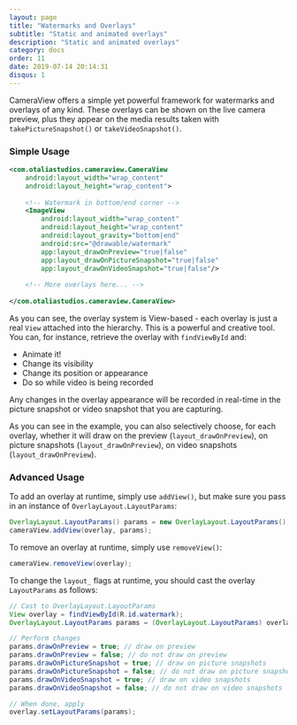 ```yaml
---
layout: page
title: "Watermarks and Overlays"
subtitle: "Static and animated overlays"
description: "Static and animated overlays"
category: docs
order: 11
date: 2019-07-14 20:14:31
disqus: 1
---
```


CameraView offers a simple yet powerful framework for watermarks and overlays of any kind.
These overlays can be shown on the live camera preview, plus they appear on the media results
taken with `takePictureSnapshot()` or `takeVideoSnapshot()`.

### Simple Usage

```xml
<com.otaliastudios.cameraview.CameraView
    android:layout_width="wrap_content"
    android:layout_height="wrap_content">
    
    <!-- Watermark in bottom/end corner -->
    <ImageView
        android:layout_width="wrap_content"
        android:layout_height="wrap_content"
        android:layout_gravity="bottom|end"
        android:src="@drawable/watermark"
        app:layout_drawOnPreview="true|false"
        app:layout_drawOnPictureSnapshot="true|false"
        app:layout_drawOnVideoSnapshot="true|false"/>
        
    <!-- More overlays here... -->
        
</com.otaliastudios.cameraview.CameraView>
```

As you can see, the overlay system is View-based - each overlay is just a real `View` attached
into the hierarchy. This is a powerful and creative tool. You can, for instance, retrieve the
overlay with `findViewById` and:

- Animate it!
- Change its visibility
- Change its position or appearance
- Do so while video is being recorded

Any changes in the overlay appearance will be recorded in real-time in the picture snapshot
or video snapshot that you are capturing.
 
As you can see in the example, you can also selectively choose, for each overlay, whether it
will draw on the preview (`layout_drawOnPreview`), on picture snapshots (`layout_drawOnPreview`), 
on video snapshots (`layout_drawOnPreview`).
 
### Advanced Usage

To add an overlay at runtime, simply use `addView()`, but make sure you pass in an instance of
`OverlayLayout.LayoutParams`:

```java
OverlayLayout.LayoutParams() params = new OverlayLayout.LayoutParams();
cameraView.addView(overlay, params);
```

To remove an overlay at runtime, simply use `removeView()`:

```java
cameraView.removeView(overlay);
```

To change the `layout_` flags at runtime, you should cast the overlay `LayoutParams` as follows:

```java
// Cast to OverlayLayout.LayoutParams
View overlay = findViewById(R.id.watermark);
OverlayLayout.LayoutParams params = (OverlayLayout.LayoutParams) overlay.getLayoutParams();

// Perform changes
params.drawOnPreview = true; // draw on preview
params.drawOnPreview = false; // do not draw on preview
params.drawOnPictureSnapshot = true; // draw on picture snapshots
params.drawOnPictureSnapshot = false; // do not draw on picture snapshots
params.drawOnVideoSnapshot = true; // draw on video snapshots
params.drawOnVideoSnapshot = false; // do not draw on video snapshots

// When done, apply
overlay.setLayoutParams(params);
```
